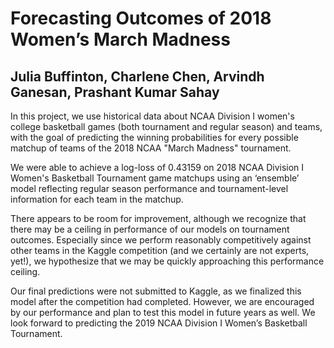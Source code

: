 # Forecasting Outcomes of 2018 Women’s March Madness
## Julia Buffinton, Charlene Chen, Arvindh Ganesan,  Prashant Kumar Sahay

In this project, we use historical data about NCAA Division I women's college basketball games (both tournament and regular season) and teams, with the goal of predicting the winning probabilities for every possible matchup of teams of the 2018 NCAA "March Madness" tournament.  

We were able to achieve a log-loss of 0.43159 on 2018 NCAA Division I Women's Basketball Tournament game matchups using an ‘ensemble’ model reflecting regular season performance and tournament-level information for each team in the matchup. 

There appears to be room for improvement, although we recognize that there may be a ceiling in performance of our models on tournament outcomes. Especially since we perform reasonably competitively against other teams in the Kaggle competition (and we certainly are not experts, yet!), we hypothesize that we may be quickly approaching this performance ceiling. 

Our final predictions were not submitted to Kaggle, as we finalized this model after the competition had completed. However, we are encouraged by our performance and plan to test this model in future years as well. We look forward to predicting the 2019 NCAA Division I Women’s Basketball Tournament. 
